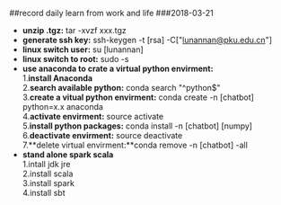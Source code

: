 ##record daily learn from work and life
###2018-03-21
- **unzip .tgz:** tar -xvzf xxx.tgz
- **generate ssh key:** ssh-keygen -t <protocal>[rsa] -C<sign signal>["lunannan@pku.edu.cn"]
- **linux switch user:** su <user> [lunannan]
- **linux switch to root:** sudo -s
- **use anaconda to crate a virtual python envirment:**<br>
1.**install Anaconda**<br>
2.**search available python:** conda search "^python$"<br>
3.**create a vitual python envirment:** conda create -n <name>[chatbot] python=x.x anaconda<br>
4.**activate envirment:** source activate <name><br>
5.**install python packages:** conda install -n <name>[chatbot] <package> [numpy]<br>
6.**deactivate envirment:** source deactivate<br>
7.**delete virtual envirment:**conda remove -n <name>[chatbot] -all<br>
- **stand alone spark scala**<br>
1.intall jdk jre<br>
2.install scala<br>
3.install spark<br>
4.install sbt<br>
